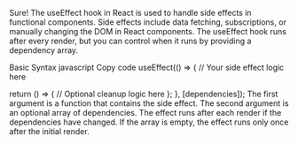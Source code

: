 Sure! The useEffect hook in React is used to handle side effects in functional components. Side effects include data fetching, subscriptions, or manually changing the DOM in React components. The useEffect hook runs after every render, but you can control when it runs by providing a dependency array.

Basic Syntax
javascript
Copy code
useEffect(() => {
  // Your side effect logic here

  return () => {
    // Optional cleanup logic here
  };
}, [dependencies]);
The first argument is a function that contains the side effect.
The second argument is an optional array of dependencies. The effect runs after each render if the dependencies have changed. If the array is empty, the effect runs only once after the initial render.